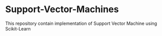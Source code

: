 # Support-Vector-Machines
This repository contain implementation of Support Vector Machine using Scikit-Learn

